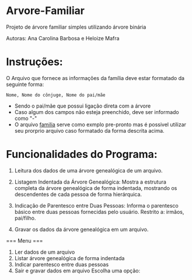 # Arvore-Familiar
Projeto de árvore familiar simples utilizando árvore binária

Autoras: Ana Carolina Barbosa e Heloize Mafra


# Instruções:
O Arquivo que fornece as informações da família deve estar formatado da seguinte forma:
 
    Nome, Nome do cônjuge, Nome do pai/mãe 
   - Sendo o pai/mãe que possui ligação direta com a árvore
   - Caso algum dos campos não esteja preenchido, deve ser informado como "-"
   - O arquivo [familia](https://github.com/carolina-BS/Arvore-Familiar/blob/main/familia) serve como exmplo pre-pronto mas é possivel utilizar seu prorprio arquivo caso formatado da forma descrita acima.


# Funcionalidades do Programa:
1. Leitura dos dados de uma árvore genealógica de um arquivo.

2. Listagem Indentada da Árvore Genealógica: Mostra a estrutura completa da árvore genealógica de forma indentada, mostrando os descendentes de cada pessoa de forma hierárquica.

3. Indicação de Parentesco entre Duas Pessoas: Informa o parentesco básico entre duas pessoas fornecidas pelo usuário. Restrito a: irmãos, pai/filho.

4. Gravar os dados da árvore genealógica em um arquivo.

=== Menu ===
1. Ler dados de um arquivo
2. Listar árvore genealógica de forma indentada
3. Indicar parentesco entre duas pessoas
4. Sair e gravar dados em arquivo
Escolha uma opção:

